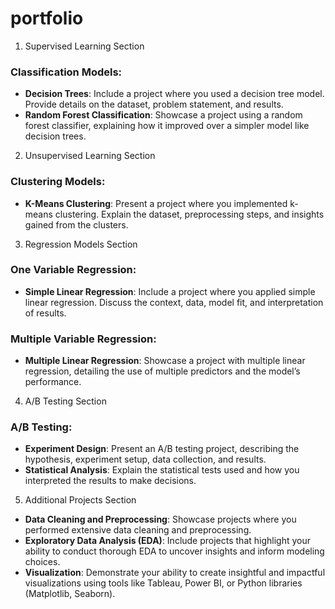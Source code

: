# portfolio

1. Supervised Learning Section

### Classification Models:
- **Decision Trees**: Include a project where you used a decision tree model. Provide details on the dataset, problem statement, and results.
- **Random Forest Classification**: Showcase a project using a random forest classifier, explaining how it improved over a simpler model like decision trees.

2. Unsupervised Learning Section

### Clustering Models:
- **K-Means Clustering**: Present a project where you implemented k-means clustering. Explain the dataset, preprocessing steps, and insights gained from the clusters.

3. Regression Models Section

### One Variable Regression:
- **Simple Linear Regression**: Include a project where you applied simple linear regression. Discuss the context, data, model fit, and interpretation of results.

### Multiple Variable Regression:
- **Multiple Linear Regression**: Showcase a project with multiple linear regression, detailing the use of multiple predictors and the model’s performance.

4. A/B Testing Section

### A/B Testing:
- **Experiment Design**: Present an A/B testing project, describing the hypothesis, experiment setup, data collection, and results.
- **Statistical Analysis**: Explain the statistical tests used and how you interpreted the results to make decisions.

5. Additional Projects Section
- **Data Cleaning and Preprocessing**: Showcase projects where you performed extensive data cleaning and preprocessing.
- **Exploratory Data Analysis (EDA)**: Include projects that highlight your ability to conduct thorough EDA to uncover insights and inform modeling choices.
- **Visualization**: Demonstrate your ability to create insightful and impactful visualizations using tools like Tableau, Power BI, or Python libraries (Matplotlib, Seaborn).

